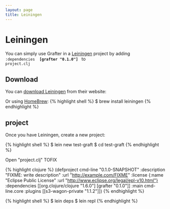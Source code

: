 ```yaml
---
layout: page
title: Leiningen
---
```


# Leiningen

You can simply use Grafter in a [Leiningen](http://leiningen.org) project by adding <code> :dependencies <strong> [grafter "0.1.0"] </strong></code> to <code> project.clj </code>

## Download
You can [download Leiningen](http://leiningen.org) from their website:

Or using [HomeBrew](http://brew.sh):
{% highlight shell %}
$ brew install leiningen
{% endhighlight %}

## project

Once you have Leiningen, create a new project:

{% highlight shell %}
$ lein new test-graft
$ cd test-graft
{% endhighlight %}


Open "project.clj" TOFIX

{% highlight clojure %}
(defproject cmd-line "0.1.0-SNAPSHOT"
  :description "FIXME: write description"
  :url "http://example.com/FIXME"
  :license {:name "Eclipse Public License"
            :url "http://www.eclipse.org/legal/epl-v10.html"}
  :dependencies [[org.clojure/clojure "1.6.0"]
                 [grafter "0.1.0"]]
  :main cmd-line.core
  :plugins [[s3-wagon-private "1.1.2"]])
{% endhighlight %}

{% highlight shell %}
$ lein deps
$ lein repl
{% endhighlight %}
